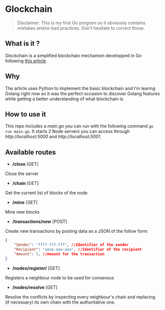 # Glockchain

> Disclaimer: This is my first Go program so it obviously contains mistakes and/or bad practices. Don't hesitate to correct those.

## What is it ?

Glockchain is a simplified blockchain mechanism developped in Go following [this article](https://hackernoon.com/learn-blockchains-by-building-one-117428612f46).

## Why

The article uses Python to implement the basic blockchain and I'm learing Golang right now so it was the perfect occasion to discover Golang features while getting a better understanding of what blockchain is.

## How to use it

This repo includes a *main.go* you can run with the following command `go run main.go`.
It starts 2 Node servers you can access through *http://localhost:5000* and *http://localhost:5001*.

## Available routes

* **/close** [GET]

Close the server

* **/chain** [GET]

Get the current list of blocks of the node

* **/mine** [GET]

Mine new blocks

* **/transactions/new** [POST]

Create new transactions by posting data as a JSON of the follow form:

```json
{
    "Sender": "ffff-fff-fff", //Identifier of the sender
    "Recipient": "aaaa-aaa-aaa", //Identifier of the recipient
    "Amount": 5, //Amount for the transaction
}
```

* **/nodes/register/<addressOfNeighbour>** [GET]

Registers a neighbour node to be used for consensus

* **/nodes/resolve** [GET]

Resolve the conflicts by inspecting every neighbour's chain
and replacing (if necessary) its own chain with the authoritative one.